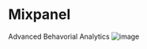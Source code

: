 # Mixpanel
Advanced Behavorial Analytics
![image](https://user-images.githubusercontent.com/45433877/200622513-efa5804d-23c8-4b7a-8948-2911cc948980.png)
